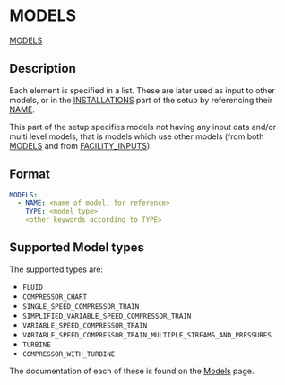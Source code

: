 # MODELS

[MODELS](/about/references/MODELS.md)

## Description
Each element is specified in a list. These are later used as input to other models, or in the
[INSTALLATIONS](/about/references/INSTALLATIONS.md) part of the setup by referencing their
[NAME](/about/references/NAME.md).

This part of the setup specifies models not having any input data and/or multi level models, that is models which use
other models (from both [MODELS](/about/references/MODELS.md) and from [FACILITY_INPUTS](/about/references/FACILITY_INPUTS.md)).

## Format

~~~~~~~~yaml
MODELS:
  - NAME: <name of model, for reference>
    TYPE: <model type>
    <other keywords according to TYPE>
~~~~~~~~

## Supported Model types

The supported types are:

- `FLUID`
- `COMPRESSOR_CHART`
- `SINGLE_SPEED_COMPRESSOR_TRAIN`
- `SIMPLIFIED_VARIABLE_SPEED_COMPRESSOR_TRAIN`
- `VARIABLE_SPEED_COMPRESSOR_TRAIN`
- `VARIABLE_SPEED_COMPRESSOR_TRAIN_MULTIPLE_STREAMS_AND_PRESSURES`
- `TURBINE`
- `COMPRESSOR_WITH_TURBINE`


The documentation of each of these is found on the [Models](/about/modelling/setup/models/index.md) page.
